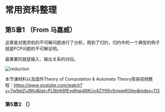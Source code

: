 # 常用资料整理
## 第5章1  （From 马嘉威）

这章是对图灵机的不可解问题进行了分析。用到了归约，归约中的一个典型的例子就是PCP问题的不可解证明。

最重要的就是输入、输出关系的对应。

![reduction]( https://github.com/duanabao/Automator-and-complexity/blob/master/images/reduction.jgp )



本节课材料以及国外Theory of Computation & Automata Theory简易视频教程：https://www.youtube.com/watch?v=7w9elZjJ9Ko&list=PLBlnK6fEyqRgp46KUv4ZY69yXmpwKOIev&index=113

### 第5章2 （）

